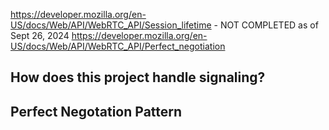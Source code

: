 https://developer.mozilla.org/en-US/docs/Web/API/WebRTC_API/Session_lifetime - NOT COMPLETED as of Sept 26, 2024
https://developer.mozilla.org/en-US/docs/Web/API/WebRTC_API/Perfect_negotiation

## How does this project handle signaling?

## Perfect Negotation Pattern

